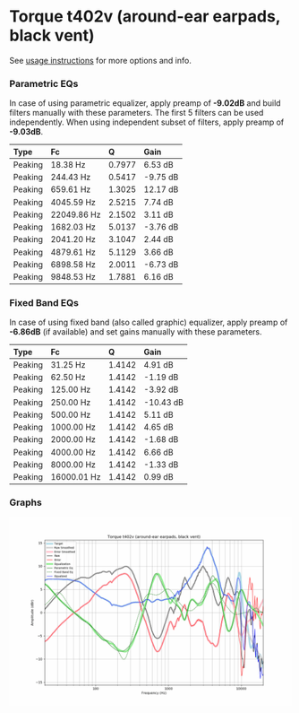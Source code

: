 # Torque t402v (around-ear earpads, black vent)
See [usage instructions](https://github.com/jaakkopasanen/AutoEq#usage) for more options and info.

### Parametric EQs
In case of using parametric equalizer, apply preamp of **-9.02dB** and build filters manually
with these parameters. The first 5 filters can be used independently.
When using independent subset of filters, apply preamp of **-9.03dB**.

| Type    | Fc          |      Q | Gain     |
|:--------|:------------|:-------|:---------|
| Peaking | 18.38 Hz    | 0.7977 | 6.53 dB  |
| Peaking | 244.43 Hz   | 0.5417 | -9.75 dB |
| Peaking | 659.61 Hz   | 1.3025 | 12.17 dB |
| Peaking | 4045.59 Hz  | 2.5215 | 7.74 dB  |
| Peaking | 22049.86 Hz | 2.1502 | 3.11 dB  |
| Peaking | 1682.03 Hz  | 5.0137 | -3.76 dB |
| Peaking | 2041.20 Hz  | 3.1047 | 2.44 dB  |
| Peaking | 4879.61 Hz  | 5.1129 | 3.66 dB  |
| Peaking | 6898.58 Hz  | 2.0011 | -6.73 dB |
| Peaking | 9848.53 Hz  | 1.7881 | 6.16 dB  |

### Fixed Band EQs
In case of using fixed band (also called graphic) equalizer, apply preamp of **-6.86dB**
(if available) and set gains manually with these parameters.

| Type    | Fc          |      Q | Gain      |
|:--------|:------------|:-------|:----------|
| Peaking | 31.25 Hz    | 1.4142 | 4.91 dB   |
| Peaking | 62.50 Hz    | 1.4142 | -1.19 dB  |
| Peaking | 125.00 Hz   | 1.4142 | -3.92 dB  |
| Peaking | 250.00 Hz   | 1.4142 | -10.43 dB |
| Peaking | 500.00 Hz   | 1.4142 | 5.11 dB   |
| Peaking | 1000.00 Hz  | 1.4142 | 4.65 dB   |
| Peaking | 2000.00 Hz  | 1.4142 | -1.68 dB  |
| Peaking | 4000.00 Hz  | 1.4142 | 6.66 dB   |
| Peaking | 8000.00 Hz  | 1.4142 | -1.33 dB  |
| Peaking | 16000.01 Hz | 1.4142 | 0.99 dB   |

### Graphs
![](./Torque%20t402v%20(around-ear%20earpads,%20black%20vent).png)